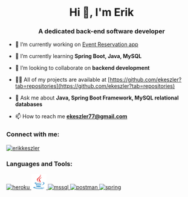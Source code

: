 <h1 align="center">Hi 👋, I'm Erik</h1>
<h3 align="center">A dedicated back-end software developer</h3>

- 🔭 I’m currently working on [Event Reservation app](https://github.com/ekeszler/EventReservation_app)

- 🌱 I’m currently learning **Spring Boot, Java, MySQL**

- 👯 I’m looking to collaborate on **backend development**

- 👨‍💻 All of my projects are available at [https://github.com/ekeszler?tab=repositories](https://github.com/ekeszler?tab=repositories)

- 💬 Ask me about **Java, Spring Boot Framework, MySQL relational databases**

- 📫 How to reach me **ekeszler77@gmail.com**

<h3 align="left">Connect with me:</h3>
<p align="left">
<a href="https://www.linkedin.com/in/erikkeszler/" target="blank"><img align="center" src="https://raw.githubusercontent.com/rahuldkjain/github-profile-readme-generator/master/src/images/icons/Social/linked-in-alt.svg" alt="erikkeszler" height="30" width="40" /></a>
</p>

<h3 align="left">Languages and Tools:</h3>
<p align="left"> <a href="https://heroku.com" target="_blank" rel="noreferrer"> <img src="https://www.vectorlogo.zone/logos/heroku/heroku-icon.svg" alt="heroku" width="40" height="40"/> </a> <a href="https://www.java.com" target="_blank" rel="noreferrer"> <img src="https://raw.githubusercontent.com/devicons/devicon/master/icons/java/java-original.svg" alt="java" width="40" height="40"/> </a> <a href="https://www.microsoft.com/en-us/sql-server" target="_blank" rel="noreferrer"> <img src="https://www.svgrepo.com/show/303229/microsoft-sql-server-logo.svg" alt="mssql" width="40" height="40"/> </a> <a href="https://postman.com" target="_blank" rel="noreferrer"> <img src="https://www.vectorlogo.zone/logos/getpostman/getpostman-icon.svg" alt="postman" width="40" height="40"/> </a> <a href="https://spring.io/" target="_blank" rel="noreferrer"> <img src="https://www.vectorlogo.zone/logos/springio/springio-icon.svg" alt="spring" width="40" height="40"/> </a> </p>
